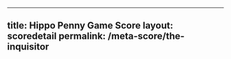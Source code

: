 ---
        
title: Hippo Penny Game Score
layout: scoredetail
permalink: /meta-score/the-inquisitor
---